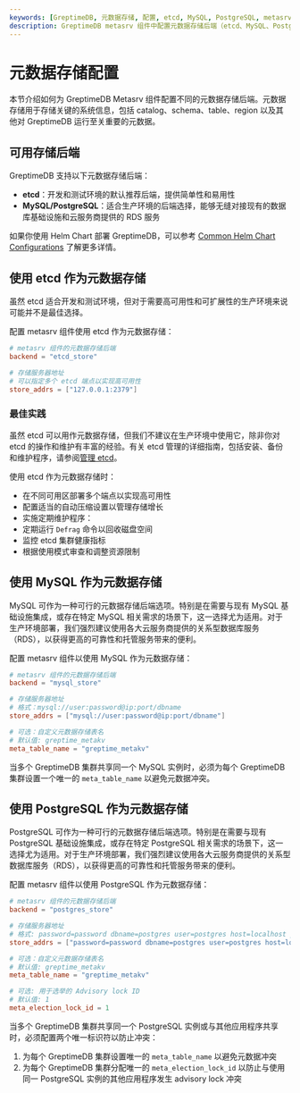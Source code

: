 ```yaml
---
keywords: [GreptimeDB, 元数据存储, 配置, etcd, MySQL, PostgreSQL, metasrv, 存储后端设置]
description: GreptimeDB metasrv 组件中配置元数据存储后端（etcd、MySQL、PostgreSQL）的综合指南，包括设置说明和最佳实践。
---
```


# 元数据存储配置

本节介绍如何为 GreptimeDB Metasrv 组件配置不同的元数据存储后端。元数据存储用于存储关键的系统信息，包括 catalog、schema、table、region 以及其他对 GreptimeDB 运行至关重要的元数据。

## 可用存储后端

GreptimeDB 支持以下元数据存储后端：

- **etcd**：开发和测试环境的默认推荐后端，提供简单性和易用性
- **MySQL/PostgreSQL**：适合生产环境的后端选择，能够无缝对接现有的数据库基础设施和云服务商提供的 RDS 服务

如果你使用 Helm Chart 部署 GreptimeDB，可以参考 [Common Helm Chart Configurations](/user-guide/deployments-administration/deploy-on-kubernetes/common-helm-chart-configurations.md#configuring-metasrv-backend-storage) 了解更多详情。

## 使用 etcd 作为元数据存储

虽然 etcd 适合开发和测试环境，但对于需要高可用性和可扩展性的生产环境来说可能并不是最佳选择。

配置 metasrv 组件使用 etcd 作为元数据存储：

```toml
# metasrv 组件的元数据存储后端
backend = "etcd_store"

# 存储服务器地址
# 可以指定多个 etcd 端点以实现高可用性
store_addrs = ["127.0.0.1:2379"]
```

### 最佳实践

虽然 etcd 可以用作元数据存储，但我们不建议在生产环境中使用它，除非你对 etcd 的操作和维护有丰富的经验。有关 etcd 管理的详细指南，包括安装、备份和维护程序，请参阅[管理 etcd](/user-guide/deployments-administration/manage-metadata/manage-etcd.md)。

使用 etcd 作为元数据存储时：

- 在不同可用区部署多个端点以实现高可用性
- 配置适当的自动压缩设置以管理存储增长
- 实施定期维护程序：
- 定期运行 `Defrag` 命令以回收磁盘空间
- 监控 etcd 集群健康指标
- 根据使用模式审查和调整资源限制


## 使用 MySQL 作为元数据存储

MySQL 可作为一种可行的元数据存储后端选项。特别是在需要与现有 MySQL 基础设施集成，或存在特定 MySQL 相关需求的场景下，这一选择尤为适用。对于生产环境部署，我们强烈建议使用各大云服务商提供的关系型数据库服务（RDS），以获得更高的可靠性和托管服务带来的便利。

配置 metasrv 组件以使用 MySQL 作为元数据存储：

```toml
# metasrv 组件的元数据存储后端
backend = "mysql_store"

# 存储服务器地址
# 格式：mysql://user:password@ip:port/dbname
store_addrs = ["mysql://user:password@ip:port/dbname"]

# 可选：自定义元数据存储表名
# 默认值: greptime_metakv
meta_table_name = "greptime_metakv"
```

当多个 GreptimeDB 集群共享同一个 MySQL 实例时，必须为每个 GreptimeDB 集群设置一个唯一的 `meta_table_name` 以避免元数据冲突。

## 使用 PostgreSQL 作为元数据存储

PostgreSQL 可作为一种可行的元数据存储后端选项。特别是在需要与现有 PostgreSQL 基础设施集成，或存在特定 PostgreSQL 相关需求的场景下，这一选择尤为适用。对于生产环境部署，我们强烈建议使用各大云服务商提供的关系型数据库服务（RDS），以获得更高的可靠性和托管服务带来的便利。

配置 metasrv 组件以使用 PostgreSQL 作为元数据存储：

```toml
# metasrv 组件的元数据存储后端
backend = "postgres_store"

# 存储服务器地址
# 格式: password=password dbname=postgres user=postgres host=localhost port=5432
store_addrs = ["password=password dbname=postgres user=postgres host=localhost port=5432"]

# 可选：自定义元数据存储表名
# 默认值: greptime_metakv
meta_table_name = "greptime_metakv"

# 可选: 用于选举的 Advisory lock ID
# 默认值: 1
meta_election_lock_id = 1
```
当多个 GreptimeDB 集群共享同一个 PostgreSQL 实例或与其他应用程序共享时，必须配置两个唯一标识符以防止冲突：

1. 为每个 GreptimeDB 集群设置唯一的 `meta_table_name` 以避免元数据冲突
2. 为每个 GreptimeDB 集群分配唯一的 `meta_election_lock_id` 以防止与使用同一 PostgreSQL 实例的其他应用程序发生 advisory lock 冲突